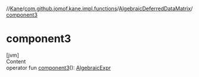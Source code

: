 //[Kane](../../index.md)/[com.github.jomof.kane.impl.functions](../index.md)/[AlgebraicDeferredDataMatrix](index.md)/[component3](component3.md)



# component3  
[jvm]  
Content  
operator fun [component3](component3.md)(): [AlgebraicExpr](../../com.github.jomof.kane.impl/-algebraic-expr/index.md)  



